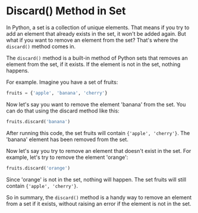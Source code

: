 # Discard() Method in Set

In Python, a set is a collection of unique elements. That means if you try to add an element that already exists in the set, it won't be added again. But what if you want to remove an element from the set? That's where the `discard()` method comes in.

The `discard()` method is a built-in method of Python sets that removes an element from the set, if it exists. If the element is not in the set, nothing happens.

For example. Imagine you have a set of fruits:

```python
fruits = {'apple', 'banana', 'cherry'}
```

Now let's say you want to remove the element 'banana' from the set. You can do that using the discard method like this:

```python
fruits.discard('banana')
```

After running this code, the set fruits will contain `{'apple', 'cherry'}`. The 'banana' element has been removed from the set.

Now let's say you try to remove an element that doesn't exist in the set. For example, let's try to remove the element 'orange':

```python
fruits.discard('orange')
```

Since 'orange' is not in the set, nothing will happen. The set fruits will still contain `{'apple', 'cherry'}`.

So in summary, the `discard()` method is a handy way to remove an element from a set if it exists, without raising an error if the element is not in the set.
